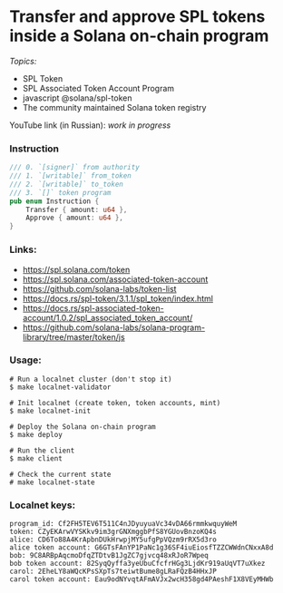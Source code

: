 # Transfer and approve SPL tokens inside a Solana on-chain program

*Topics:*
- SPL Token
- SPL Associated Token Account Program
- javascript @solana/spl-token
- The community maintained Solana token registry


YouTube link (in Russian): *work in progress*

### Instruction
```rust
/// 0. `[signer]` from authority
/// 1. `[writable]` from_token
/// 2. `[writable]` to_token
/// 3. `[]` token program
pub enum Instruction {
    Transfer { amount: u64 },
    Approve { amount: u64 },
}
```

### Links:
- https://spl.solana.com/token
- https://spl.solana.com/associated-token-account
- https://github.com/solana-labs/token-list
- https://docs.rs/spl-token/3.1.1/spl_token/index.html
- https://docs.rs/spl-associated-token-account/1.0.2/spl_associated_token_account/  
- https://github.com/solana-labs/solana-program-library/tree/master/token/js

### Usage:
```
# Run a localnet cluster (don't stop it)
$ make localnet-validator

# Init localnet (create token, token accounts, mint)
$ make localnet-init

# Deploy the Solana on-chain program
$ make deploy

# Run the client
$ make client

# Check the current state
# make localnet-state 
```

### Localnet keys:
```
program_id: Cf2FH5TEV6T511C4nJDyuyuaVc34vDA66rmmkwquyWeM
token: CZyEKArwVYSKkv9im3grGNXmggbPfS8YGUovBnzoKQ4s  
alice: CD6To88A4KrApbnDUkHrwpjMY5ufgPpVQzm9rRX5d3ro
alice token account: G6GTsFAnYP1PaNc1g36SF4iuEiosfTZZCWWdnCNxxA8d  
bob: 9C8ARBpAqcmoDfqZTDtvB1JgZC7gjvcq48xRJoR7Wpeq
bob token account: 82SyqQyffa3yeUbuCfcfrHGg3LjdKr919aUqVT7uXkez
carol: 2EheLY8aWQcKPsSXpTs7teiwtBume8gLRaFQzB4HHxJP
carol token account: Eau9odNYvqtAFmAVJx2wcH358gd4PAeshF1X8VEyMHWb
```


